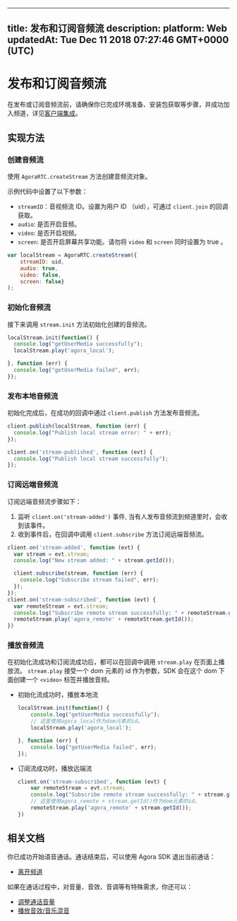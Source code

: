 
---
title: 发布和订阅音频流
description: 
platform: Web
updatedAt: Tue Dec 11 2018 07:27:46 GMT+0000 (UTC)
---
# 发布和订阅音频流
在发布或订阅音频流前，请确保你已完成环境准备、安装包获取等步骤，并成功加入频道，详见[客户端集成](../../cn/Voice/web_prepare.md)。

## 实现方法
### 创建音频流
使用 `AgoraRTC.createStream` 方法创建音频流对象。

示例代码中设置了以下参数：

- `streamID`：音视频流 ID。设置为用户 ID （uid），可通过 `client.join` 的回调获取。
- `audio`: 是否开启音频。
- `video`: 是否开启视频。
- `screen`: 是否开启屏幕共享功能。请勿将 `video` 和 `screen` 同时设置为 true 。

```javascript
var localStream = AgoraRTC.createStream({
    streamID: uid,
    audio: true,
    video: false,
    screen: false}
);
```

### 初始化音频流
接下来调用 `stream.init` 方法初始化创建的音频流。

```javascript
localStream.init(function() {
  console.log("getUserMedia successfully");
  localStream.play('agora_local');

}, function (err) {
  console.log("getUserMedia failed", err);
});
```


### 发布本地音频流
初始化完成后，在成功的回调中通过 `client.publish` 方法发布音频流。

```javascript
client.publish(localStream, function (err) {
  console.log("Publish local stream error: " + err);
});

client.on('stream-published', function (evt) {
  console.log("Publish local stream successfully");
});
```

### 订阅远端音频流
订阅远端音频流步骤如下：

1. 监听 `client.on('stream-added')` 事件, 当有人发布音频流到频道里时，会收到该事件。
2. 收到事件后，在回调中调用 `client.subscribe` 方法订阅远端音频流。

```javascript
client.on('stream-added', function (evt) {
  var stream = evt.stream;
  console.log("New stream added: " + stream.getId());

  client.subscribe(stream, function (err) {
    console.log("Subscribe stream failed", err);
  });
});
client.on('stream-subscribed', function (evt) {
  var remoteStream = evt.stream;
  console.log("Subscribe remote stream successfully: " + remoteStream.getId());
  remoteStream.play('agora_remote' + remoteStream.getId());
})
```

### 播放音频流
在初始化流成功和订阅流成功后，都可以在回调中调用 `stream.play` 在页面上播放流。 `stream.play` 接受一个 dom 元素的 id 作为参数，SDK 会在这个 dom 下面创建一个 `<video>` 标签并播放音频。

- 初始化流成功时，播放本地流

	```javascript
	localStream.init(function() {
		console.log("getUserMedia successfully");
		// 这里使用agora_local作为dom元素的id。
		localStream.play('agora_local');

	}, function (err) {
		console.log("getUserMedia failed", err);
	});
	```

- 订阅流成功时，播放远端流

	```javascript
	client.on('stream-subscribed', function (evt) {
		var remoteStream = evt.stream;
		console.log("Subscribe remote stream successfully: " + stream.getId());
		// 这里使用agora_remote + stream.getId()作为dom元素的id。
		remoteStream.play('agora_remote' + stream.getId());
	})
	```

## 相关文档
你已成功开始语音通话。通话结束后，可以使用 Agora SDK 退出当前通话：
- [离开频道](../../cn/Voice/leave_web.md)

如果在通话过程中，对音量、音效、音调等有特殊需求，你还可以：
- [调整通话音量](../../cn/Voice/volume_web.md)
- [播放音效/音乐混音](../../cn/Voice/effect_mixing_web.md)
